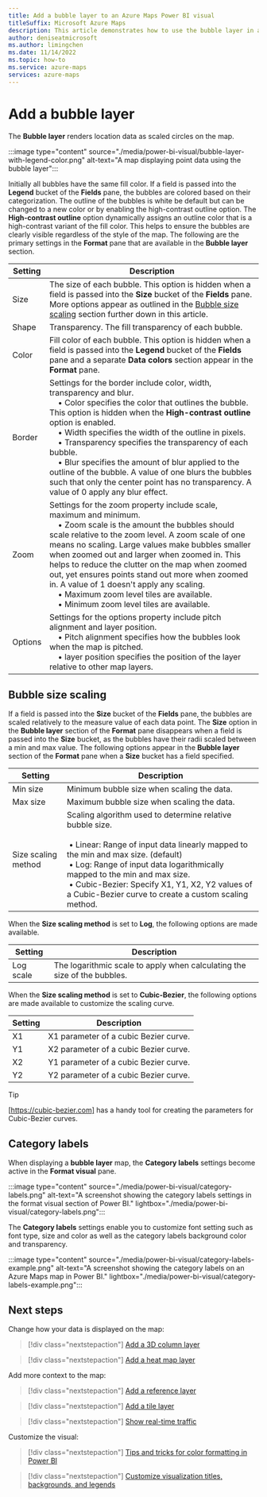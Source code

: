 ```yaml
---
title: Add a bubble layer to an Azure Maps Power BI visual
titleSuffix: Microsoft Azure Maps
description: This article demonstrates how to use the bubble layer in an Azure Maps Power BI visual.
author: deniseatmicrosoft
ms.author: limingchen
ms.date: 11/14/2022
ms.topic: how-to
ms.service: azure-maps
services: azure-maps
---
```


# Add a bubble layer

The **Bubble layer** renders location data as scaled circles on the map.

:::image type="content" source="./media/power-bi-visual/bubble-layer-with-legend-color.png" alt-text="A map displaying point data using the bubble layer":::

Initially all bubbles have the same fill color. If a field is passed into the **Legend** bucket of the **Fields** pane, the bubbles are colored based on their categorization. The outline of the bubbles is white be default but can be changed to a new color or by enabling the high-contrast outline option. The **High-contrast outline** option dynamically assigns an outline color that is a high-contrast variant of the fill color. This helps to ensure the bubbles are clearly visible regardless of the style of the map. The following are the primary settings in the **Format** pane that are available in the **Bubble layer** section.

| Setting        | Description    |
|----------------|----------------|
| Size           | The size of each bubble. This option is hidden when a field is passed into the **Size** bucket of the **Fields** pane. More options appear as outlined in the [Bubble size scaling] section further down in this article. |
| Shape          | Transparency. The fill transparency of each bubble. |
| Color          | Fill color of each bubble. This option is hidden when a field is passed into the **Legend** bucket of the **Fields** pane and a separate **Data colors** section appear in the **Format** pane. |
| Border         | Settings for the border include color, width, transparency and blur.<br>&nbsp;&nbsp;&nbsp;&nbsp;• Color specifies the color that outlines the bubble. This option is hidden when the **High-contrast outline** option is enabled.<br>&nbsp;&nbsp;&nbsp;&nbsp;• Width specifies the width of the outline in pixels.<br>&nbsp;&nbsp;&nbsp;&nbsp;• Transparency specifies the transparency of each bubble.<br>&nbsp;&nbsp;&nbsp;&nbsp;• Blur specifies the amount of blur applied to the outline of the bubble. A value of one blurs the bubbles such that only the center point has no transparency. A value of 0 apply any blur effect.|
| Zoom           | Settings for the zoom property include scale, maximum and minimum.<br>&nbsp;&nbsp;&nbsp;&nbsp;• Zoom scale is the amount the bubbles should scale relative to the zoom level. A zoom scale of one means no scaling. Large values make bubbles smaller when zoomed out and larger when zoomed in. This helps to reduce the clutter on the map when zoomed out, yet ensures points stand out more when zoomed in. A value of 1 doesn't apply any scaling.<br>&nbsp;&nbsp;&nbsp;&nbsp;• Maximum zoom level tiles are available.<br>&nbsp;&nbsp;&nbsp;&nbsp;• Minimum zoom level tiles are available.     |
| Options        | Settings for the options property include pitch alignment and layer position.<br>&nbsp;&nbsp;&nbsp;&nbsp;• Pitch alignment specifies how the bubbles look when the map is pitched.<br>&nbsp;&nbsp;&nbsp;&nbsp;• layer position specifies the position of the layer relative to other map layers.   |

## Bubble size scaling

If a field is passed into the **Size** bucket of the **Fields** pane, the bubbles are scaled relatively to the measure value of each data point. The **Size** option in the **Bubble layer** section of the **Format** pane disappears when a field is passed into the **Size** bucket, as the bubbles have their radii scaled between a min and max value. The following options appear in the **Bubble layer** section of the **Format** pane when a **Size** bucket has a field specified.

| Setting             | Description  |
|---------------------|--------------|
| Min size            | Minimum bubble size when scaling the data.|
| Max size            | Maximum bubble size when scaling the data.|
| Size scaling method | Scaling algorithm used to determine relative bubble size.<br><br>&nbsp;• Linear: Range of input data linearly mapped to the min and max size. (default)<br>&nbsp;• Log: Range of input data logarithmically mapped to the min and max size.<br>&nbsp;• Cubic-Bezier: Specify X1, Y1, X2, Y2 values of a Cubic-Bezier curve to create a custom scaling method. |

When the **Size scaling method** is set to **Log**, the following options are made available.

| Setting   | Description      |
|-----------|------------------|
| Log scale | The logarithmic scale to apply when calculating the size of the bubbles. |

When the **Size scaling method** is set to **Cubic-Bezier**, the following options are made available to customize the scaling curve.

| Setting | Description                           |
|---------|---------------------------------------|
| X1      | X1 parameter of a cubic Bezier curve. |
| Y1      | X2 parameter of a cubic Bezier curve. |
| X2      | Y1 parameter of a cubic Bezier curve. |
| Y2      | Y2 parameter of a cubic Bezier curve. |

> [!TIP]
> [https://cubic-bezier.com] has a handy tool for creating the parameters for Cubic-Bezier curves.

## Category labels

When displaying a **bubble layer** map, the **Category labels** settings become active in the **Format visual** pane.

:::image type="content" source="./media/power-bi-visual/category-labels.png" alt-text="A screenshot showing the category labels settings in the format visual section of Power BI." lightbox="./media/power-bi-visual/category-labels.png":::

The **Category labels** settings enable you to customize font setting such as font type, size and color as well as the category labels background color and transparency.

:::image type="content" source="./media/power-bi-visual/category-labels-example.png" alt-text="A screenshot showing the category labels on an Azure Maps map in Power BI." lightbox="./media/power-bi-visual/category-labels-example.png":::

## Next steps

Change how your data is displayed on the map:

> [!div class="nextstepaction"]
> [Add a 3D column layer]

> [!div class="nextstepaction"]
> [Add a heat map layer]

Add more context to the map:

> [!div class="nextstepaction"]
> [Add a reference layer]

> [!div class="nextstepaction"]
> [Add a tile layer]

> [!div class="nextstepaction"]
> [Show real-time traffic]

Customize the visual:

> [!div class="nextstepaction"]
> [Tips and tricks for color formatting in Power BI]

> [!div class="nextstepaction"]
> [Customize visualization titles, backgrounds, and legends]

[Bubble size scaling]: #bubble-size-scaling
[https://cubic-bezier.com]: https://cubic-bezier.com
[Add a 3D column layer]: power-bi-visual-add-3d-column-layer.md
[Add a heat map layer]: power-bi-visual-add-heat-map-layer.md
[Add a reference layer]: power-bi-visual-add-reference-layer.md
[Add a tile layer]: power-bi-visual-add-tile-layer.md
[Show real-time traffic]: power-bi-visual-show-real-time-traffic.md
[Tips and tricks for color formatting in Power BI]: /power-bi/visuals/service-tips-and-tricks-for-color-formatting
[Customize visualization titles, backgrounds, and legends]: /power-bi/visuals/power-bi-visualization-customize-title-background-and-legend
